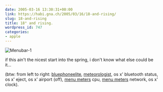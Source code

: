 ```yaml
---
date: 2005-03-16 13:30:31+00:00
link: https://habi.gna.ch/2005/03/16/18-and-rising/
slug: 18-and-rising
title: 18° and rising.
wordpress_id: 747
categories:
- apple
---
```



![Menubar-1](https://habi.gna.ch/blog/images/menubar-1.jpg)
  
if this ain't the nicest start into the spring, i don't know what else could be it...



(btw: from left to right: [bluephoneelite](http://www.reelintelligence.com/BluePhoneElite/), [meteorologist](http://heat-meteo.sourceforge.net/), os x' bluetooth status, os x' eject, os x' airport (off), [menu meters](http://www.ragingmenace.com/software/menumeters/) cpu, [menu meters](http://www.ragingmenace.com/software/menumeters/) network, os x' clock).

